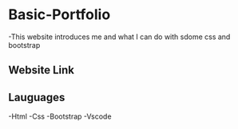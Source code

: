 # Basic-Portfolio
-This website introduces me and what I can do with sdome css and bootstrap

## Website Link


## Lauguages
-Html
-Css
-Bootstrap
-Vscode
